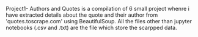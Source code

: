Project1- Authors and Quotes is a compilation of 6 small project whenre i have extracted details about the quote and their author from 'quotes.toscrape.com' using BeautifulSoup. All the files other than jupyter notebooks (.csv and .txt) are the file which store the scarpped data.
